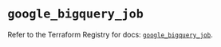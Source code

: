 # `google_bigquery_job`

Refer to the Terraform Registry for docs: [`google_bigquery_job`](https://registry.terraform.io/providers/hashicorp/google-beta/6.7.0/docs/resources/google_bigquery_job).
